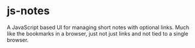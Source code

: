 # js-notes
A JavaScript based UI for managing short notes with optional links. Much like the bookmarks in a browser, just not just links and not tied to a single browser.
